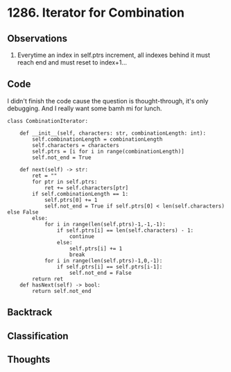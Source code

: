 # 1286. Iterator for Combination
## Observations
1. Everytime an index in self.ptrs increment, all indexes behind it must reach end and must reset to index+1...
## Code
I didn't finish the code cause the question is thought-through, it's only debugging. And I really want some bamh mi for lunch.
```
class CombinationIterator:

    def __init__(self, characters: str, combinationLength: int):
        self.combinationLength = combinationLength
        self.characters = characters
        self.ptrs = [i for i in range(combinationLength)]
        self.not_end = True
        
    def next(self) -> str:
        ret = ""
        for ptr in self.ptrs:
            ret += self.characters[ptr]
        if self.combinationLength == 1:
            self.ptrs[0] += 1
            self.not_end = True if self.ptrs[0] < len(self.characters) else False
        else:
            for i in range(len(self.ptrs)-1,-1,-1):
                if self.ptrs[i] == len(self.characters) - 1:
                    continue
                else:
                    self.ptrs[i] += 1
                    break
            for i in range(len(self.ptrs)-1,0,-1):
                if self.ptrs[i] == self.ptrs[i-1]:
                    self.not_end = False
        return ret
    def hasNext(self) -> bool:
        return self.not_end
```
## Backtrack
## Classification
## Thoughts
